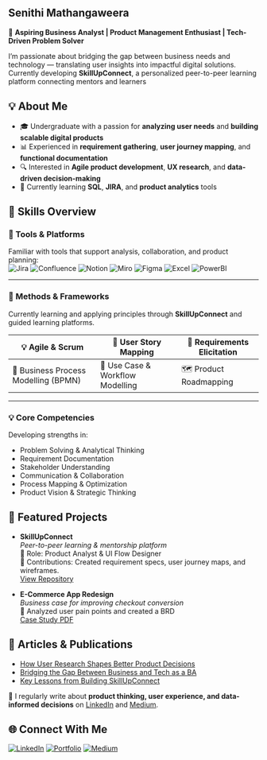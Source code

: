 ## Senithi Mathangaweera  


🎯 **Aspiring Business Analyst | Product Management Enthusiast | Tech-Driven Problem Solver**

I’m passionate about bridging the gap between business needs and technology — translating user insights into impactful digital solutions.  
Currently developing **SkillUpConnect**, a personalized peer-to-peer learning platform connecting mentors and learners


## 💡 About Me  
- 🎓 Undergraduate with a passion for **analyzing user needs** and **building scalable digital products**  
- 📊 Experienced in **requirement gathering**, **user journey mapping**, and **functional documentation**  
- 🔍 Interested in **Agile product development**, **UX research**, and **data-driven decision-making**  
- 🌱 Currently learning **SQL**, **JIRA**, and **product analytics** tools  


## 🧠 Skills Overview  

### 🧩 Tools & Platforms  
Familiar with tools that support analysis, collaboration, and product planning:  
![Jira](https://img.shields.io/badge/Jira-0052CC?style=for-the-badge&logo=jira&logoColor=white)
![Confluence](https://img.shields.io/badge/Confluence-172B4D?style=for-the-badge&logo=confluence&logoColor=white)
![Notion](https://img.shields.io/badge/Notion-000000?style=for-the-badge&logo=notion&logoColor=white)
![Miro](https://img.shields.io/badge/Miro-FFD02F?style=for-the-badge&logo=miro&logoColor=05003A)
![Figma](https://img.shields.io/badge/Figma-F24E1E?style=for-the-badge&logo=figma&logoColor=white)
![Excel](https://img.shields.io/badge/Excel-217346?style=for-the-badge&logo=microsoft-excel&logoColor=white)
![PowerBI](https://img.shields.io/badge/Power%20BI-F2C811?style=for-the-badge&logo=powerbi&logoColor=black)

---

### 🧭 Methods & Frameworks

Currently learning and applying principles through **SkillUpConnect** and guided learning platforms.

| 💡 Agile & Scrum | 🧩 User Story Mapping | 🎯 Requirements Elicitation |
|------------------|----------------------|-----------------------------|
| 🔄 Business Process Modelling (BPMN) | 🧠 Use Case & Workflow Modelling | 🗺️ Product Roadmapping |


---

### 💡 Core Competencies  
Developing strengths in:
- Problem Solving & Analytical Thinking  
- Requirement Documentation  
- Stakeholder Understanding  
- Communication & Collaboration  
- Process Mapping & Optimization  
- Product Vision & Strategic Thinking



## 🚀 Featured Projects  

- **SkillUpConnect**  
  _Peer-to-peer learning & mentorship platform_  
  🔹 Role: Product Analyst & UI Flow Designer  
  🔹 Contributions: Created requirement specs, user journey maps, and wireframes.  
  [View Repository](https://github.com/yourusername/SkillUpConnect)

- **E-Commerce App Redesign**  
  _Business case for improving checkout conversion_  
  🔹 Analyzed user pain points and created a BRD  
  [Case Study PDF](https://github.com/yourusername/ecommerce-case-study)


## 📝 Articles & Publications  

- [How User Research Shapes Better Product Decisions](https://www.linkedin.com/pulse/your-article-link)  
- [Bridging the Gap Between Business and Tech as a BA](https://www.linkedin.com/pulse/your-second-article-link)  
- [Key Lessons from Building SkillUpConnect](https://www.linkedin.com/pulse/your-third-article-link)  

🧩 I regularly write about **product thinking, user experience, and data-informed decisions** on [LinkedIn](https://www.linkedin.com/in/your-link) and [Medium](https://medium.com/@yourusername).


## 🌐 Connect With Me  

[![LinkedIn](https://img.shields.io/badge/LinkedIn-blue?style=for-the-badge&logo=linkedin)](https://linkedin.com/in/your-link)
[![Portfolio](https://img.shields.io/badge/Portfolio-000?style=for-the-badge&logo=About.me)](https://yourportfolio.com)
[![Medium](https://img.shields.io/badge/Medium-12100E?style=for-the-badge&logo=medium)](https://medium.com/@yourusername)

